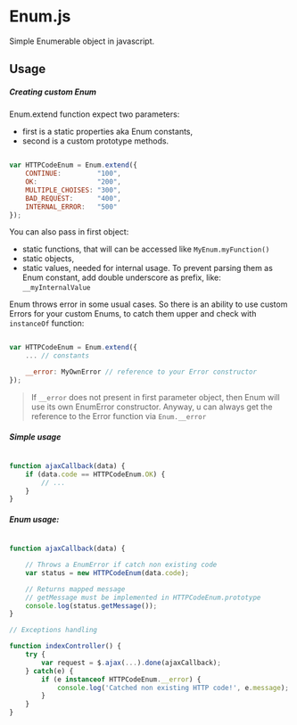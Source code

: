 Enum.js
=======

Simple Enumerable object in javascript.

Usage
-----

##### Creating custom Enum

Enum.extend function expect two parameters:
 - first is a static properties aka Enum constants,
 - second is a custom prototype methods.

```javascript

var HTTPCodeEnum = Enum.extend({
    CONTINUE:         "100",
    OK:               "200",
    MULTIPLE_CHOISES: "300",
    BAD_REQUEST:      "400",
    INTERNAL_ERROR:   "500"
});

```

You can also pass in first object:
 - static functions, that will can be accessed like ```MyEnum.myFunction()```
 - static objects,
 - static values, needed for internal usage. To prevent parsing them as Enum constant, add double underscore as prefix, like: ```__myInternalValue```

Enum throws error in some usual cases. So there is an ability to use custom Errors for your custom Enums, to catch them upper and check with ```instanceOf``` function:

```javascript

var HTTPCodeEnum = Enum.extend({
    ... // constants

    __error: MyOwnError // reference to your Error constructor
});

```

> If ```__error``` does not present in first parameter object, then Enum will use its own EnumError constructor.
> Anyway, u can always get the reference to the Error function via ```Enum.__error```


##### Simple usage

```javascript

function ajaxCallback(data) {
    if (data.code == HTTPCodeEnum.OK) {
        // ...
    }
}

```

##### Enum usage:

```javascript

function ajaxCallback(data) {

    // Throws a EnumError if catch non existing code
    var status = new HTTPCodeEnum(data.code);

    // Returns mapped message
    // getMessage must be implemented in HTTPCodeEnum.prototype
    console.log(status.getMessage());
}

// Exceptions handling

function indexController() {
    try {
        var request = $.ajax(...).done(ajaxCallback);
    } catch(e) {
        if (e instanceof HTTPCodeEnum.__error) {
            console.log('Catched non existing HTTP code!', e.message);
        }
    }
}

```